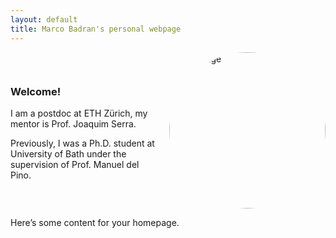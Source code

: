 ```yaml
---
layout: default
title: Marco Badran's personal webpage
---
```


<div style="display: flex; align-items: center;">
  <div style="flex: 1;">
    <h3>Welcome!</h3>
    <p>I am a postdoc at ETH Zürich, my mentor is Prof. Joaquim Serra.</p> 
    <p>Previously, I was a Ph.D. student at University of Bath under the supervision of Prof. Manuel del Pino.</p>
  </div>
  <div style="flex: 0;">
    <img src="{{ site.baseurl }}/img.jpg" alt="My Image" title="My Image"
         style="border-radius: 50%; width: 250px; height: 250px; object-fit: cover; margin-left: 20px;"/>
  </div>
</div>



Here’s some content for your homepage.
